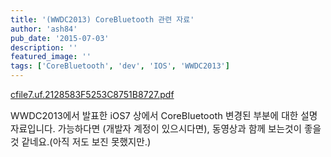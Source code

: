 ```yaml
---
title: '(WWDC2013) CoreBluetooth 관련 자료'
author: 'ash84'
pub_date: '2015-07-03'
description: ''
featured_image: ''
tags: ['CoreBluetooth', 'dev', 'IOS', 'WWDC2013']
---
```



[cfile7.uf.2128583F5253C8751B8727.pdf](http://ash84.net/wp-content/uploads/1/cfile7.uf.2128583F5253C8751B8727.pdf)

<span style="font-size: 11pt;">WWDC2013에서 발표한 iOS7 상에서 CoreBluetooth 변경된 부분에 대한 설명 자료입니다. 가능하다면 (개발자 계정이 있으시다면), 동영상과 함께 보는것이 좋을것 같네요.(아직 저도 보진 못했지만.)</span>



